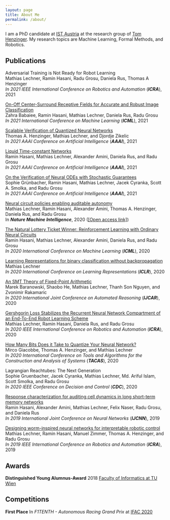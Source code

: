 ```yaml
---
layout: page
title: About Me
permalink: /about/
---
```

<!-- ![]({{ site.baseurl }}/images/merged.jpg) -->

I am a PhD candidate at [IST Austria](https://ist.ac.at/) at the research group of [Tom Henzinger](https://ist.ac.at/en/research/henzinger-group/).
My research topics are Machine Learning, Formal Methods, and Robotics.

## Publications

Adversarial Training is Not Ready for Robot Learning  
Mathias Lechner, Ramin Hasani, Radu Grosu, Daniela Rus, Thomas A Henzinger  
*In 2021 IEEE International Conference on Robotics and Automation* (***ICRA***), 2021  

[On-Off Center-Surround Receptive Fields for Accurate and Robust Image Classification](http://proceedings.mlr.press/v139/babaiee21a/babaiee21a.pdf)  
Zahra Babaiee, Ramin Hasani, Mathias Lechner, Daniela Rus, Radu Grosu  
*In 2021 International Conference on Machine Learning* (***ICML***), 2021  

[Scalable Verification of Quantized Neural Networks](https://ojs.aaai.org/index.php/AAAI/article/view/16496/16303)  
Thomas A. Henzinger, Mathias Lechner, and Djordje Zikelic  
*In 2021 AAAI Conference on Artificial Intelligence* (***AAAI***), 2021

[Liquid Time-constant Networks](https://ojs.aaai.org/index.php/AAAI/article/view/16936/16743)  
Ramin Hasani, Mathias Lechner, Alexander Amini, Daniela Rus, and Radu Grosu  
*In 2021 AAAI Conference on Artificial Intelligence* (***AAAI***), 2021

[On the Verification of Neural ODEs with Stochastic Guarantees](https://ojs.aaai.org/index.php/AAAI/article/view/17372/17179)  
Sophie Grünbacher, Ramin Hasani,  Mathias Lechner, Jacek Cyranka, Scott A. Smolka, and Radu Grosu  
*In 2021 AAAI Conference on Artificial Intelligence* (***AAAI***), 2021

[Neural circuit policies enabling auditable autonomy](https://www.nature.com/articles/s42256-020-00237-3)  
Mathias Lechner, Ramin Hasani, Alexander Amini, Thomas A. Henzinger, Daniela Rus, and Radu Grosu   
In ***Nature Machine Intelligence***, 2020 ([[Open access link]](https://publik.tuwien.ac.at/files/publik_292280.pdf))

<!-- [Learning Long-Term Dependencies in Irregularly-Sampled Time Series](https://arxiv.org/pdf/2006.04418.pdf)  
Mathias Lechner, Ramin Hasani  -->

[The Natural Lottery Ticket Winner: Reinforcement Learning with Ordinary Neural Circuits](https://proceedings.icml.cc/static/paper_files/icml/2020/2398-Paper.pdf)  
Ramin Hasani, Mathias Lechner, Alexander Amini, Daniela Rus, and Radu Grosu  
*In 2020 International Conference on Machine Learning* (***ICML***), 2020

[Learning Representations for binary classification without backpropagation](https://openreview.net/forum?id=Bke61krFvS)  
Mathias Lechner  
*In 2020 International Conference on Learning Representations* (***ICLR***), 2020

[An SMT Theory of Fixed-Point Arithmetic](https://soarlab.org/papers/2020_ijcar_bhlnr.pdf)  
Marek Baranowski, Shaobo He, Mathias Lechner, Thanh Son Nguyen, and Zvonimir Rakamaric  
*In 2020 International Joint Conference on Automated Reasoning* (***IJCAR***), 2020

[Gershgorin Loss Stabilizes the Recurrent Neural Network Compartment of an End-To-End Robot Learning Scheme](https://ti.tuwien.ac.at/cps/people/grosu/files/icra20.pdf)  
Mathias Lechner, Ramin Hasani, Daniela Rus, and Radu Grosu  
*In 2020 IEEE International Conference on Robotics and Automation* (***ICRA***), 2020

[How Many Bits Does it Take to Quantize Your Neural Network?](https://link.springer.com/chapter/10.1007/978-3-030-45237-7_5)  
Mirco Giacobbe, Thomas A. Henzinger, and Mathias Lechner  
*In 2020 International Conference on Tools and Algorithms for the Construction and Analysis of Systems* (***TACAS***), 2020

Lagrangian Reachtubes: The Next Generation  
Sophie Gruenbacher, Jacek Cyranka, Mathias Lechner, Md. Ariful Islam, Scott Smolka, and Radu Grosu  
*In 2020 IEEE Conference on Decision and Control* (***CDC***), 2020

[Response characterization for auditing cell dynamics in long short-term memory networks](https://ti.tuwien.ac.at/cps/people/grosu/files/ijcnn19.pdf)  
Ramin Hasani, Alexander Amini, Mathias Lechner, Felix Naser, Radu Grosu, and Daniela Rus  
*In 2019 International Joint Conference on Neural Networks* (***IJCNN***), 2019

[Designing worm-inspired neural networks for interpretable robotic control](https://ieeexplore.ieee.org/document/8793840)  
Mathias Lechner, Ramin Hasani, Manuel Zimmer, Thomas A. Henzinger, and Radu Grosu  
*In 2019 IEEE International Conference on Robotics and Automation* (***ICRA***), 2019


## Awards

**Distinguished Young Alumnus-Award** 2018 [Faculty of Informatics at TU Wien](http://www.informatik.tuwien.ac.at/studium/studierende/epilog/2017ws)


## Competitions

**First Place** In *F1TENTH - Autonomous Racing Grand Prix* at [IFAC 2020](https://f1tenth.org/ifac2020.html)